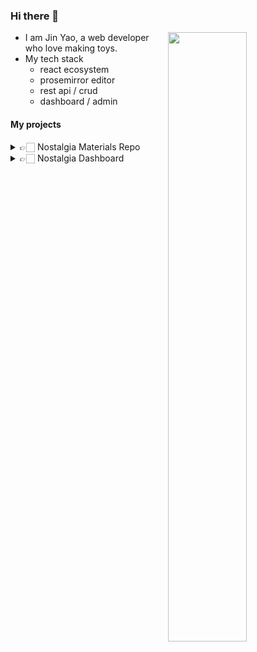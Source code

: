 ### Hi there 👋

[<img align="right" width="50%" src="https://github-readme-stats.vercel.app/api?username=uptonking&show_icons=true">](https://metrics.lecoq.io/ouuan?template=classic)

- I am Jin Yao, a web developer who love making toys.  
- My tech stack
  - react ecosystem
  - prosemirror editor
  - rest api / crud
  - dashboard / admin

#### My projects

<details>
  <summary>👉🏻️ Nostalgia Materials Repo</summary>
  
  ##### [knowledge base powered by markdown/mdx files](https://github.com/datalking/nostalgia-studio-lab/tree/main/packages/materials-repo)
  - no vendor lock-in
  - familiar and intuitive interface like cloud drive or file manager
  - convenient reading and navigation experience
  - powerful rich text editor powered by prosemirror
</details>

<details>
  <summary>👉🏻️ Nostalgia Dashboard</summary>
  
  ##### [configurable dashboard built with react](https://github.com/datalking/nostalgia-studio-lab/tree/main/packages/nostalgia-dashboard)
  - themeable, dark mode out of the box
  - configurable layout
  - configurable routes
</details>

<!--
**uptonking/uptonking** is a ✨ _special_ ✨ repository because its `README.md` (this file) appears on your GitHub profile.

Here are some ideas to get you started:

- 🔭 I’m currently working on ...
- 🌱 I’m currently learning ...
- 👯 I’m looking to collaborate on ...
- 🤔 I’m looking for help with ...
- 💬 Ask me about ...
- 📫 How to reach me: ...
- 😄 Pronouns: ...
- ⚡ Fun fact: ...
-->
